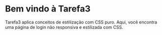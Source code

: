 #  Bem vindo à Tarefa3

 Tarefa3 aplica conceitos de estilização com CSS puro. Aqui, você encontra uma página de login não responsiva e estilizada com CSS.